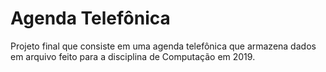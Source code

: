 # Agenda Telefônica
Projeto final que consiste em uma agenda telefônica que armazena dados em arquivo feito para a disciplina de Computação em 2019.
